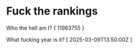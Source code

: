 # Fuck the rankings

Who the hell am I?
{ 11963755 }

What fucking year is it?
[ 2025-03-09T13:50:00Z ]
